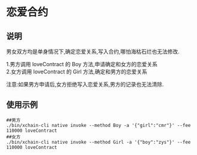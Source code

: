 # 恋爱合约

## 说明
男女双方均是单身情况下,确定恋爱关系,写入合约,哪怕海枯石烂也无法修改.  

1.男方调用 loveContract 的 Boy 方法,申请确定和女方的恋爱关系  
2.女方调用 loveContract 的 Girl 方法,确定和男方的恋爱关系  

注意:如果男方申请后,女方拒绝写入恋爱关系,男方的记录也无法清除.

 ## 使用示例
 ```shell
##男方
./bin/xchain-cli native invoke --method Boy -a '{"girl":"cmr"}' --fee 110000 loveContract
##女方
./bin/xchain-cli native invoke --method Girl -a '{"boy":"zys"}' --fee 110000 loveContract
 ```
